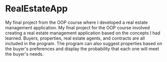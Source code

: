 # RealEstateApp
My final project from the OOP course where I developed a real estate management application.
My final project for the OOP course involved creating a real estate management application based on the concepts I had learned.
Buyers, properties, real estate agents, and contracts are all included in the program.
The program can also suggest properties based on the buyer's preferences and display the probability that each one will meet the buyer's needs.
